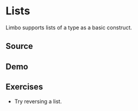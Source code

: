# Lists

Limbo supports lists of a type as a basic construct. 

## Source

### 



## Demo



## Exercises

- Try reversing a list.
